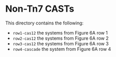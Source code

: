 # Non-Tn7 CASTs

This directory contains the following:
  - `row1-cas12` the systems from Figure 6A row 1
  - `row2-cas12` the systems from Figure 6A row 2
  - `row3-cas12` the systems from Figure 6A row 3
  - `row4-cascade` the system from Figure 6A row 4
